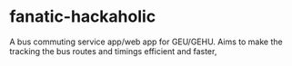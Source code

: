 # fanatic-hackaholic
A bus commuting service app/web app for GEU/GEHU. Aims to make the tracking the bus routes and timings efficient and faster,
